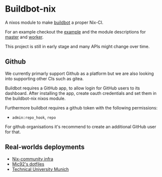 # Buildbot-nix

A nixos module to make [buildbot](https://www.buildbot.net/) a proper Nix-CI.

For an example checkout the [example](./examples/default.nix) and the module
descriptions for [master](./nix/master.nix) and [worker](./nix/worker.nix).

This project is still in early stage and many APIs might change over time.

## Github

We currently primarly support Github as a platform but we are also looking into
supporting other CIs such as gitea.

Buildbot requires a GitHub app, to allow login for GitHub users to its
dashboard. After installing the app, create oauth credentials and set them in
the buildbot-nix nixos module.

Furthermore buildbot requires a github token with the following permissions:

- `admin:repo_hook`, `repo`

For github organisations it's recommend to create an additional GitHub user for
that.

## Real-worlds deployments

- [Nix-community infra](https://github.com/nix-community/infra/tree/master/modules/nixos)
- [Mic92's dotfiles](https://github.com/Mic92/dotfiles/blob/main/nixos/eve/modules/buildbot.nix)
- [Technical University Munich](https://github.com/TUM-DSE/doctor-cluster-config/tree/master/modules/buildbot)
